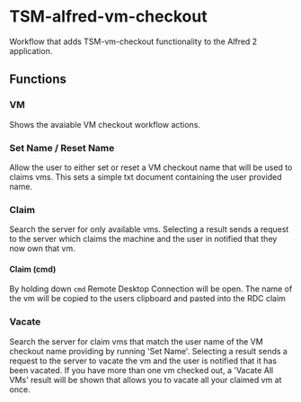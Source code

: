 TSM-alfred-vm-checkout
======================

Workflow that adds TSM-vm-checkout functionality to the Alfred 2 application.

## Functions

### VM
Shows the avaiable VM checkout workflow actions. 
### Set Name / Reset Name
Allow the user to either set or reset a VM checkout name that will be used to claims vms. This sets a simple txt document containing the user provided name.
### Claim 
Search the server for only available vms.  Selecting a result sends a request to the server which claims the machine and the user in notified that they now own that vm. 
#### Claim (cmd)
By holding down `cmd` Remote Desktop Connection will be open.  The name of the vm will be copied to the users clipboard and pasted into the RDC claim
### Vacate 
Search the server for claim vms that match the user name of the VM checkout name providing by running 'Set Name'.  Selecting a result sends a request to the server to vacate the vm and the user is notified that it has been vacated. 
If you have more than one vm checked out, a 'Vacate All VMs' result will be shown that allows you to vacate all your claimed vm at once. 
